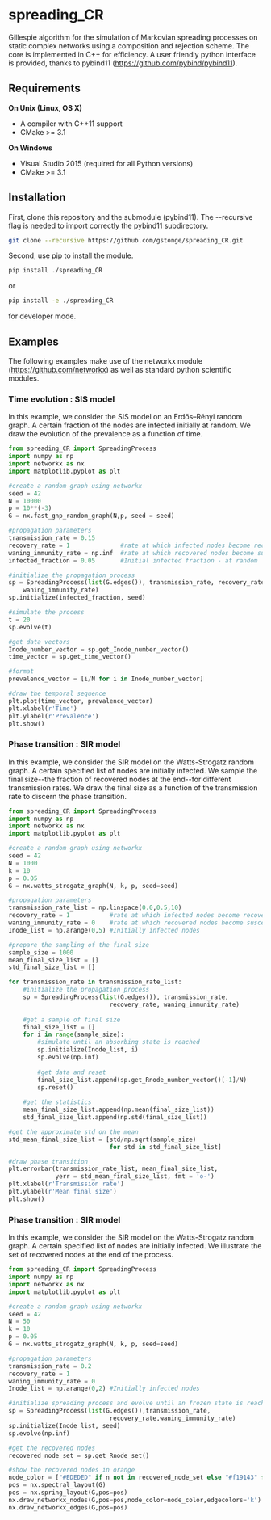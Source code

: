 # spreading_CR

Gillespie algorithm for the simulation of Markovian spreading processes on static complex networks using a composition and rejection scheme. The core is implemented in C++ for efficiency. A user friendly python interface is provided, thanks to pybind11 (https://github.com/pybind/pybind11).

## Requirements

**On Unix (Linux, OS X)**

* A compiler with C++11 support
* CMake >= 3.1

**On Windows**

* Visual Studio 2015 (required for all Python versions)
* CMake >= 3.1

## Installation

First, clone this repository and the submodule (pybind11). The --recursive flag is needed to import correctly the pybind11 subdirectory.
```bash
git clone --recursive https://github.com/gstonge/spreading_CR.git
```
Second, use pip to install the module.
```bash
pip install ./spreading_CR
```
or 
```bash
pip install -e ./spreading_CR
```
for developer mode.

## Examples

The following examples make use of the networkx module (https://github.com/networkx) as well as standard python scientific modules.

### Time evolution : SIS model

In this example, we consider the SIS model on an Erdős–Rényi random graph. A certain fraction of the nodes are infected initially at random. We draw the evolution of the prevalence as a function of time. 

```python
from spreading_CR import SpreadingProcess
import numpy as np
import networkx as nx
import matplotlib.pyplot as plt

#create a random graph using networkx
seed = 42
N = 10000
p = 10**(-3)
G = nx.fast_gnp_random_graph(N,p, seed = seed)

#propagation parameters
transmission_rate = 0.15         
recovery_rate = 1              #rate at which infected nodes become recovered
waning_immunity_rate = np.inf  #rate at which recovered nodes become susceptible
infected_fraction = 0.05       #Initial infected fraction - at random

#initialize the propagation process
sp = SpreadingProcess(list(G.edges()), transmission_rate, recovery_rate, 
    waning_immunity_rate)
sp.initialize(infected_fraction, seed)

#simulate the process
t = 20
sp.evolve(t)

#get data vectors
Inode_number_vector = sp.get_Inode_number_vector()
time_vector = sp.get_time_vector()

#format 
prevalence_vector = [i/N for i in Inode_number_vector]

#draw the temporal sequence
plt.plot(time_vector, prevalence_vector)
plt.xlabel(r'Time')
plt.ylabel(r'Prevalence')
plt.show()
```

### Phase transition : SIR model

In this example, we consider the SIR model on the Watts-Strogatz random graph. A certain specified list of nodes are initially infected. We sample the final size--the fraction of recovered nodes at the end--for different transmission rates. We draw the final size as a function of the transmission rate to discern the phase transition.

```python
from spreading_CR import SpreadingProcess
import numpy as np
import networkx as nx
import matplotlib.pyplot as plt

#create a random graph using networkx
seed = 42
N = 1000
k = 10
p = 0.05
G = nx.watts_strogatz_graph(N, k, p, seed=seed)

#propagation parameters
transmission_rate_list = np.linspace(0.0,0.5,10)         
recovery_rate = 1           #rate at which infected nodes become recovered
waning_immunity_rate = 0    #rate at which recovered nodes become susceptible
Inode_list = np.arange(0,5) #Initially infected nodes

#prepare the sampling of the final size
sample_size = 1000
mean_final_size_list = []
std_final_size_list = []

for transmission_rate in transmission_rate_list:
    #initialize the propagation process
    sp = SpreadingProcess(list(G.edges()), transmission_rate, 
                            recovery_rate, waning_immunity_rate)
    
    #get a sample of final size
    final_size_list = []
    for i in range(sample_size):
        #simulate until an absorbing state is reached
        sp.initialize(Inode_list, i)
        sp.evolve(np.inf)
        
        #get data and reset
        final_size_list.append(sp.get_Rnode_number_vector()[-1]/N)
        sp.reset()
    
    #get the statistics
    mean_final_size_list.append(np.mean(final_size_list))
    std_final_size_list.append(np.std(final_size_list))

#get the approximate std on the mean
std_mean_final_size_list = [std/np.sqrt(sample_size) 
                            for std in std_final_size_list]

#draw phase transition
plt.errorbar(transmission_rate_list, mean_final_size_list, 
             yerr = std_mean_final_size_list, fmt = 'o-')
plt.xlabel(r'Transmission rate')
plt.ylabel(r'Mean final size')
plt.show()
```

### Phase transition : SIR model

In this example, we consider the SIR model on the Watts-Strogatz random graph. A certain specified list of nodes are initially infected. We illustrate the set of recovered nodes at the end of the process.
```python
from spreading_CR import SpreadingProcess
import numpy as np
import networkx as nx
import matplotlib.pyplot as plt

#create a random graph using networkx
seed = 42
N = 50
k = 10
p = 0.05
G = nx.watts_strogatz_graph(N, k, p, seed=seed)

#propagation parameters
transmission_rate = 0.2
recovery_rate = 1
waning_immunity_rate = 0
Inode_list = np.arange(0,2) #Initially infected nodes

#initialize spreading process and evolve until an frozen state is reached
sp = SpreadingProcess(list(G.edges()),transmission_rate, 
                            recovery_rate,waning_immunity_rate)
sp.initialize(Inode_list, seed)
sp.evolve(np.inf)

#get the recovered nodes
recovered_node_set = sp.get_Rnode_set()

#show the recovered nodes in orange
node_color = ["#EDEDED" if n not in recovered_node_set else "#f19143" for n in G]
pos = nx.spectral_layout(G)
pos = nx.spring_layout(G,pos=pos)
nx.draw_networkx_nodes(G,pos=pos,node_color=node_color,edgecolors='k')
nx.draw_networkx_edges(G,pos=pos)
```
